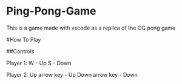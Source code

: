 # Ping-Pong-Game
This is a game made with vscode as a replica of the OG pong game

#How To Play

##Controls 

Player 1: 
W - Up
S - Down

Player 2: 
Up arrow key  - Up
Down arrow key - Down

